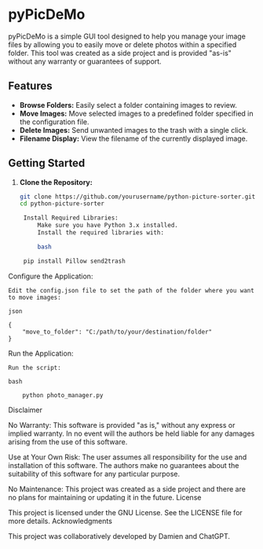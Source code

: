 # pyPicDeMo
pyPicDeMo is a simple GUI tool designed to help you manage your image files by allowing you to easily move or delete photos within a specified folder. This tool was created as a side project and is provided "as-is" without any warranty or guarantees of support.

## Features

- **Browse Folders:** Easily select a folder containing images to review.
- **Move Images:** Move selected images to a predefined folder specified in the configuration file.
- **Delete Images:** Send unwanted images to the trash with a single click.
- **Filename Display:** View the filename of the currently displayed image.

## Getting Started

1. **Clone the Repository:**
   ```bash
   git clone https://github.com/yourusername/python-picture-sorter.git
   cd python-picture-sorter

    Install Required Libraries:
        Make sure you have Python 3.x installed.
        Install the required libraries with:

        bash

    pip install Pillow send2trash

Configure the Application:

    Edit the config.json file to set the path of the folder where you want to move images:

    json

    {
        "move_to_folder": "C:/path/to/your/destination/folder"
    }

Run the Application:

    Run the script:

    bash

        python photo_manager.py

Disclaimer

No Warranty: This software is provided "as is," without any express or implied warranty. In no event will the authors be held liable for any damages arising from the use of this software.

Use at Your Own Risk: The user assumes all responsibility for the use and installation of this software. The authors make no guarantees about the suitability of this software for any particular purpose.

No Maintenance: This project was created as a side project and there are no plans for maintaining or updating it in the future.
License

This project is licensed under the GNU License. See the LICENSE file for more details.
Acknowledgments

This project was collaboratively developed by Damien and ChatGPT.
